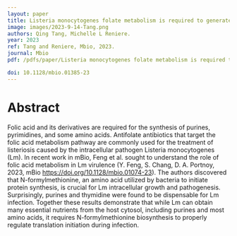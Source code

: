 ```yaml
---
layout: paper
title: Listeria monocytogenes folate metabolism is required to generate N-formylmethionine during infection
image: images/2023-9-14-Tang.png
authors: Qing Tang, Michelle L Reniere.
year: 2023
ref: Tang and Reniere, Mbio, 2023.
journal: Mbio
pdf: /pdfs/paper/Listeria monocytogenes folate metabolism is required to generate N-formylmethionine during infection.pdf

doi: 10.1128/mbio.01385-23
---
```


# Abstract
Folic acid and its derivatives are required for the synthesis of purines, pyrimidines, and some amino acids. Antifolate antibiotics that target the folic acid metabolism pathway are commonly used for the treatment of listeriosis caused by the intracellular pathogen Listeria monocytogenes (Lm). In recent work in mBio, Feng et al. sought to understand the role of folic acid metabolism in Lm virulence (Y. Feng, S. Chang, D. A. Portnoy, 2023, mBio https://doi.org/10.1128/mbio.01074-23). The authors discovered that N-formylmethionine, an amino acid utilized by bacteria to initiate protein synthesis, is crucial for Lm intracellular growth and pathogenesis. Surprisingly, purines and thymidine were found to be dispensable for Lm infection. Together these results demonstrate that while Lm can obtain many essential nutrients from the host cytosol, including purines and most amino acids, it requires N-formylmethionine biosynthesis to properly regulate translation initiation during infection.
